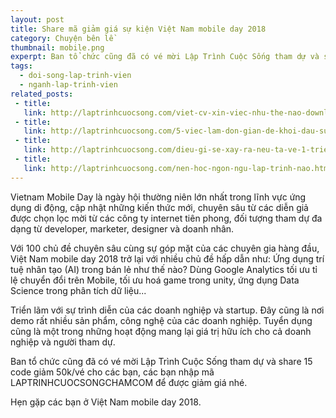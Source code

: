 ```yaml
---
layout: post
title: Share mã giảm giá sự kiện Việt Nam mobile day 2018
category: Chuyện bên lề
thumbnail: mobile.png
experpt: Ban tổ chức cũng đã có vé mời Lập Trình Cuộc Sống tham dự và share 15 code giảm 50k/vé cho các bạn, các bạn nhập mã LAPTRINHCUOCSONGCHAMCOM để được giảm giá nhé. Hẹn gặp các bạn ở Việt Nam mobile day 2018.
tags:
  - doi-song-lap-trinh-vien
  - nganh-lap-trinh-vien
related_posts:
 - title: 
   link: http://laptrinhcuocsong.com/viet-cv-xin-viec-nhu-the-nao-download-mau-cv.html
 - title: 
   link: http://laptrinhcuocsong.com/5-viec-lam-don-gian-de-khoi-dau-su-nghiep-lap-trinh-vien-nghiem-tuc.html
 - title: 
   link: http://laptrinhcuocsong.com/dieu-gi-se-xay-ra-neu-ta-ve-1-trieu-div-len-man-hinh.html
 - title:
   link: http://laptrinhcuocsong.com/nen-hoc-ngon-ngu-lap-trinh-nao.html
---
```


Vietnam Mobile Day là ngày hội thường niên lớn nhất trong lĩnh vực ứng dụng di động, cập nhật những kiến thức mới, chuyên sâu từ các diễn giả được chọn lọc mời từ các công ty internet tiên phong, đối tượng tham dự đa dạng từ developer, marketer, designer và doanh nhân.

Với 100 chủ đề chuyên sâu cùng sự góp mặt của các chuyên gia hàng đầu, Việt Nam mobile day 2018 trở lại với nhiều chủ đề hấp dẫn như: Ứng dụng trí tuệ nhân tạo (AI) trong bán lẻ như thế nào? Dùng Google Analytics tối ưu tỉ lệ chuyển đổi trên Mobile, tối ưu hoá game trong unity, ứng dụng Data Science trong phân tích dữ liệu...

Triển lãm với sự trình diễn của các doanh nghiệp và startup. Đây cũng là nơi demo rất nhiều sản phẩm, công nghệ của các doanh nghiệp. Tuyển dụng cũng là một trong những hoạt động mang lại giá trị hữu ích cho cả doanh nghiệp và người tham dự.

Ban tổ chức cũng đã có vé mời Lập Trình Cuộc Sống tham dự và share 15 code giảm 50k/vé cho các bạn, các bạn nhập mã LAPTRINHCUOCSONGCHAMCOM để được giảm giá nhé.

Hẹn gặp các bạn ở Việt Nam mobile day 2018.